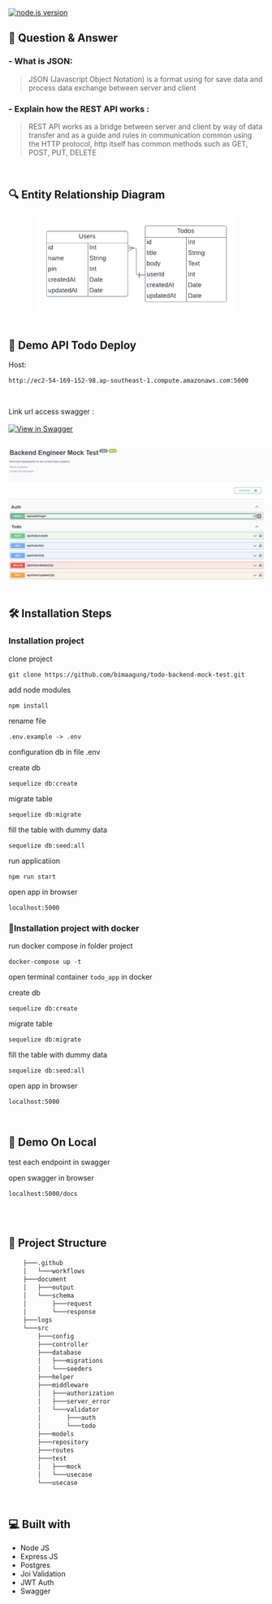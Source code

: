 [![node.js version](https://badgen.net/npm/node/express)](https://npmjs.com/package/express)

## 📃 Question & Answer
### - What is JSON:
> JSON (Javascript Object Notation) is a format using for save data and process data exchange between server and client
### - Explain how the REST API works :
> REST API works as a bridge between server and client by way of data transfer and as a guide and rules in communication common using the HTTP protocol, http itself has common methods such as GET, POST, PUT, DELETE

<br>

## 🔍 Entity Relationship Diagram

<div align="center">
  
  <img src="https://raw.githubusercontent.com/bimaagung/be-mock-test/master/erd.png" width="400">

</div>

<br>

## 🚀 Demo API Todo Deploy
Host:

``` bson
http://ec2-54-169-152-98.ap-southeast-1.compute.amazonaws.com:5000
```

<br>

Link url access swagger :  
<br>
[![View in Swagger](http://jessemillar.github.io/view-in-swagger-button/button.svg)](http://ec2-54-169-152-98.ap-southeast-1.compute.amazonaws.com:5000/docs)

<br>

<div align="center">
  
  <img src="https://raw.githubusercontent.com/bimaagung/be-mock-test/master/swagger.png" width="800">

</div>
<br>

## 🛠️ Installation Steps

### Installation project

clone project
``` bson
git clone https://github.com/bimaagung/todo-backend-mock-test.git
```

add node modules 
```bson 
npm install
```

rename file 
```bson
.env.example -> .env
```

configuration db in file .env

create db 
```bson
sequelize db:create
```
migrate table 
```bson
sequelize db:migrate
```
fill the table with dummy data 
```bson
sequelize db:seed:all
```

run applicatiion
```bson
npm run start
```

open app in browser
```bson
localhost:5000
```


### 🐳Installation project with docker

run docker compose in folder project
``` bson
docker-compose up -t
```
open terminal container `todo_app` in docker

create db 
```bson
sequelize db:create
```

migrate table 
```bson
sequelize db:migrate
```

fill the table with dummy data 
```bson
sequelize db:seed:all
```

open app in browser
```bson
localhost:5000
```

<br>

## 🚀 Demo On Local

test each endpoint in swagger

open swagger in browser 
```bson
localhost:5000/docs
```

<br>

<br>

## 📁 Project Structure

```
    ├───.github
    │   └───workflows
    ├───document
    │   ├───output
    │   └───schema
    │       ├───request
    │       └───response
    ├───logs
    └───src
        ├───config
        ├───controller
        ├───database
        │   ├───migrations
        │   └───seeders
        ├───helper
        ├───middleware
        │   ├───authorization
        │   ├───server_error
        │   └───validator
        │       ├───auth
        │       └───todo
        ├───models
        ├───repository
        ├───routes
        ├───test
        │   ├───mock
        │   └───usecase
        └───usecase
```

<br>


## 💻 Built with

- Node JS
- Express JS
- Postgres
- Joi Validation
- JWT Auth
- Swagger




